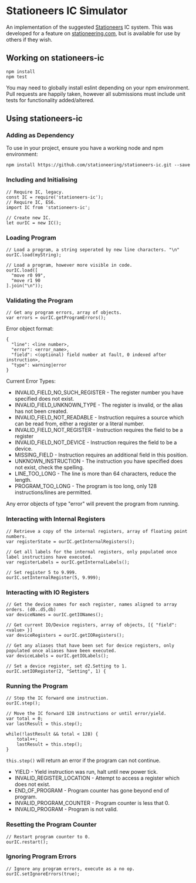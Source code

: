 # Stationeers IC Simulator

An implementation of the suggested [Stationeers](https://store.steampowered.com/app/544550/Stationeers/) IC system. This was developed for a feature on [stationeering.com](https://stationeering.com), but is available for use by others if they wish.

## Working on stationeers-ic

```
npm install
npm test
```

You may need to globally install eslint depending on your npm environment. Pull requests are happily taken, however all submissions must include unit tests for functionality added/altered.

## Using stationeers-ic

### Adding as Dependency

To use in your project, ensure you have a working node and npm environment:

```
npm install https://github.com/stationeering/stationeers-ic.git --save
```

### Including and Initialising

```
// Require IC, legacy.
const IC = require('stationeers-ic');
// Require IC, ES6.
import IC from 'stationeers-ic';

// Create new IC.
let ourIC = new IC();
```

### Loading Program

```
// Load a program, a string seperated by new line characters. "\n"
ourIC.load(myString);

// Load a program, however more visible in code.
ourIC.load([
  "move r0 99",
  "move r1 90
].join("\n"));
```

### Validating the Program

```
// Get any program errors, array of objects.
var errors = ourIC.getProgramErrors();
```

Error object format:

```
{
  "line": <line number>,
  "error": <error_name>,
  "field": <(optional) field number at fault, 0 indexed after instruction>,
  "type": warning|error
}
```

Current Error Types:

* INVALID_FIELD_NO_SUCH_REGISTER - The register number you have specified does not exist.
* INVALID_FIELD_UNKNOWN_TYPE - The register is invalid, or the alias has not been created.
* INVALID_FIELD_NOT_READABLE - Instruction requires a source which can be read from, either a register or a literal number.
* INVALID_FIELD_NOT_REGISTER - Instruction requires the field to be a register
* INVALID_FIELD_NOT_DEVICE - Instruction requires the field to be a device.
* MISSING_FIELD - Instruction requires an additional field in this position.
* UNKNOWN_INSTRUCTION - The instruction you have specified does not exist, check the spelling.
* LINE_TOO_LONG - The line is more than 64 characters, reduce the length.
* PROGRAM_TOO_LONG - The program is too long, only 128 instructions/lines are permitted.

Any error objects of type "error" will prevent the program from running.

### Interacting with Internal Registers

```
// Retrieve a copy of the internal registers, array of floating point numbers.
var registerState = ourIC.getInternalRegisters();

// Get all labels for the internal registers, only populated once label instructions have executed.
var registerLabels = ourIC.getInternalLabels();

// Set register 5 to 9.999.
ourIC.setInternalRegister(5, 9.999);
```

### Interacting with IO Registers

```
// Get the device names for each register, names aligned to array orders. (d0..d5,db)
var deviceNames = ourIC.getIONames();

// Get current IO/Device registers, array of objects, [{ "field": <value> }]
var deviceRegisters = ourIC.getIORegisters();

// Get any aliases that have been set for device registers, only populated once aliases have been executed.
var deviceLabels = ourIC.getIOLabels();

// Set a device register, set d2.Setting to 1.
ourIC.setIORegister(2, "Setting", 1) {
```

### Running the Program

```
// Step the IC forward one instruction.
ourIC.step();

// Move the IC forward 128 instructions or until error/yield.
var total = 0;
var lastResult = this.step();

while(!lastResult && total < 128) {
	total++;       
	lastResult = this.step(); 
}
```

`this.step()` will return an error if the program can not continue.

* YIELD - Yield instruction was run, halt until new power tick.
* INVALID_REGISTER_LOCATION - Attempt to access a register which does not exist.
* END_OF_PROGRAM - Program counter has gone beyond end of program.
* INVALID_PROGRAM_COUNTER - Program counter is less that 0.
* INVALID_PROGRAM - Program is not valid.

### Resetting the Program Counter

```
// Restart program counter to 0.
ourIC.restart();
```

### Ignoring Program Errors

```
// Ignore any program errors, execute as a no op.
ourIC.setIgnoreErrors(true);
```

